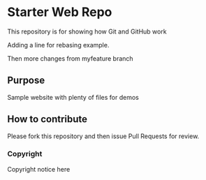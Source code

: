 # Starter Web Repo

This repository is for showing how Git and GitHub work

Adding a line for rebasing example.

Then more changes from myfeature branch

## Purpose

Sample website with plenty of files for demos

## How to contribute

Please fork this repository and then issue Pull Requests for review.

### Copyright
Copyright notice here